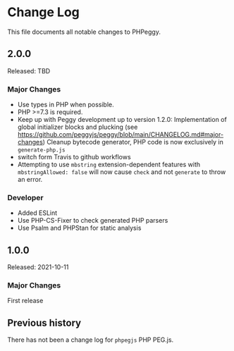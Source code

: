 Change Log
==========

This file documents all notable changes to PHPeggy.

2.0.0
-----

Released: TBD

### Major Changes

- Use types in PHP when possible.
- PHP >=7.3 is required.
- Keep up with Peggy development up to version 1.2.0:
  Implementation of global initializer blocks and plucking (see https://github.com/peggyjs/peggy/blob/main/CHANGELOG.md#major-changes)
  Cleanup bytecode generator, PHP code is now exclusively in `generate-php.js`
- switch form Travis to github workflows
- Attempting to use `mbstring` extension-dependent features with `mbstringAllowed: false`
  will now cause `check` and not `generate` to throw an error.

### Developer

- Added ESLint
- Use PHP-CS-Fixer to check generated PHP parsers
- Use Psalm and PHPStan for static analysis

1.0.0
-----

Released: 2021-10-11

### Major Changes

First release

## Previous history

There has not been a change log for `phpegjs` PHP PEG.js.
